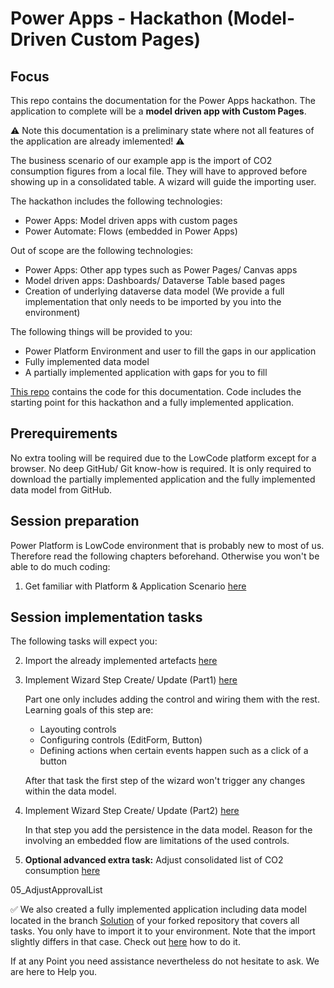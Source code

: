 # Power Apps - Hackathon (Model-Driven Custom Pages)

## Focus

This repo contains the documentation for the Power Apps hackathon. The application to complete will be a **model driven app with Custom Pages**. 

:warning: Note this documentation is a preliminary state where not all features of the application are already imlemented! :warning:

The business scenario of our example app is the import of CO2 consumption figures from a local file. They will have to approved before showing up in a consolidated table. A wizard will guide the importing user.

The hackathon includes the following technologies:
* Power Apps: Model driven apps with custom pages
* Power Automate: Flows (embedded in Power Apps)

Out of scope are the following technologies:
* Power Apps: Other app types such as Power Pages/ Canvas apps
* Model driven apps: Dashboards/ Dataverse Table based pages
* Creation of underlying dataverse data model (We provide a full implementation that only needs to be imported by you into the environment)

The following things will be provided to you:
* Power Platform Environment and user to fill the gaps in our application
* Fully implemented data model
* A partially implemented application with gaps for you to fill

[This repo](https://github.com/DevOps-Gilde/Hackathon_PP_ModelDrivenApp_CstPages_Code) contains the code for this documentation. Code includes the starting point for this hackathon and a fully implemented application.

## Prerequirements

No extra tooling will be required due to the LowCode platform except for a browser. No deep GitHub/ Git know-how is required. It is only required to download the partially implemented application and the fully implemented data model from GitHub.

## Session preparation

Power Platform is LowCode environment that is probably new to most of us. Therefore read the following chapters beforehand. Otherwise you won't be able to do much coding:

1. Get familiar with Platform & Application Scenario [here](/01_PrimerPPAppScenario.md)<br>

## Session implementation tasks

The following tasks will expect you:

2. Import the already implemented artefacts [here](/02_ImportImplementedArtefacts.md)<br>

3. Implement Wizard Step Create/ Update (Part1) [here](/03_ImplementWizardStep1Part1.md)

   Part one only includes adding the control and wiring them with the rest. Learning goals of this step are:

   * Layouting controls
   * Configuring controls (EditForm, Button)
   * Defining actions when certain events happen such as a click of a button

   After that task the first step of the wizard won't trigger any changes within the data model.

4. Implement Wizard Step Create/ Update (Part2) [here](/04_ImplementWizardStep1Part2.md)
   
   In that step you add the persistence in the data model. Reason for the involving an embedded flow are limitations of the used controls.

5. **Optional advanced extra task:** Adjust consolidated list of CO2 consumption [here](/05_AdjustConsolidatedCO2Consumption.md)

05_AdjustApprovalList

:white_check_mark: We also created a fully implemented application including data model located in the branch [Solution](https://github.com/DevOps-Gilde/Hackathon_PP_ModelDrivenApp_CstPages_Doc/tree/Solution) of your forked repository that covers all tasks. You only have to import it to your environment. Note that the import slightly differs in that case. Check out [here](/02_ImportImplementedArtefacts.md) how to do it.

If at any Point you need assistance nevertheless do not hesitate to ask. We are here to Help you.
